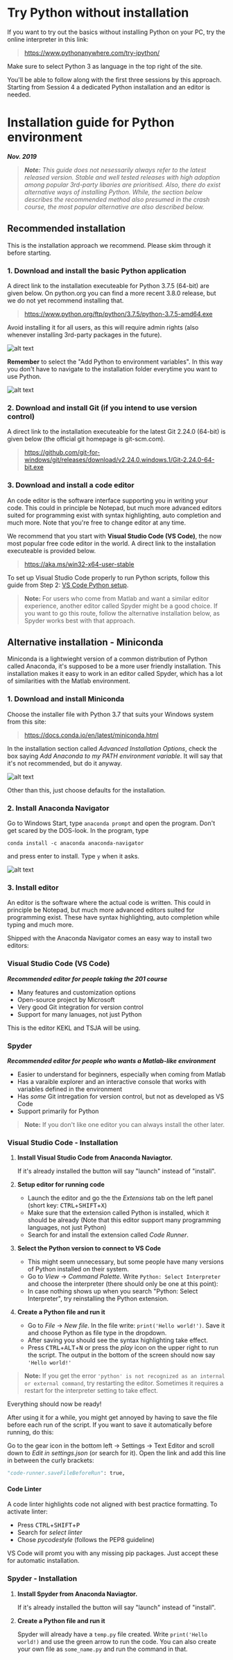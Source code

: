 # Try Python without installation

If you want to try out the basics without installing Python on your PC, try the online interpreter in this link:

> <a href="https://www.pythonanywhere.com/try-ipython/" target="_blank">https://www.pythonanywhere.com/try-ipython/</a>

Make sure to select Python 3 as language in the top right of the site.

You'll be able to follow along with the first three sessions by this approach. Starting from Session 4 a dedicated Python installation and an editor is needed.

# Installation guide for Python environment

***Nov. 2019***
> ***Note:***
>_This guide does not nesessarily always refer to the latest released version._
>_Stable and well tested releases with high adoption among popular 3rd-party libaries are prioritised._
>_Also, there do exist alternative ways of installing Python. While, the section below describes the recommended method also presumed in the crash course, the most popular alternative are also described below._

## Recommended installation

This is the installation approach we recommend. Please skim through it before starting.

### 1. Download and install the basic Python application

A direct link to the installation executeable for Python 3.7.5 (64-bit) are given below.
On python.org you can find a more recent 3.8.0 release, but we do not yet recommend installing that.

> <a href="https://www.python.org/ftp/python/3.7.5/python-3.7.5-amd64.exe" target="_blank">https://www.python.org/ftp/python/3.7.5/python-3.7.5-amd64.exe</a>

Avoid installing it for all users, as this will require admin rights (also whenever installing 3rd-party packages in the future).

![alt text](Python_all_users.png)

**Remember** to select the "Add Python to environment variables". In this way you don't have to navigate to the installation folder everytime you want to use Python.

![alt text](Python_path.png)

### 2. Download and install Git (if you intend to use version control)

A direct link to the installation executeable for the latest Git 2.24.0 (64-bit) is given below (the official git homepage is git-scm.com).

> <a href="https://github.com/git-for-windows/git/releases/download/v2.24.0.windows.1/Git-2.24.0-64-bit.exe" target="_blank">https://github.com/git-for-windows/git/releases/download/v2.24.0.windows.1/Git-2.24.0-64-bit.exe</a>

### 3. Download and install a code editor

An code editor is the software interface supporting you in writing your code. This could in principle be Notepad, but much more advanced editors suited for programming exist with syntax highlighting, auto completion and much more. Note that you're free to change editor at any time.

We recommend that you start with **Visual Studio Code (VS Code)**, the now most popular free code editor in the world. A direct link to the installation executeable is provided below.

> <a href="https://aka.ms/win32-x64-user-stable" target="_blank">https://aka.ms/win32-x64-user-stable</a>

To set up Visual Studio Code properly to run Python scripts, follow this guide from Step 2: [VS Code Python setup](#Visual-Studio-Code---Installation).

> **Note:** For users who come from Matlab and want a similar editor experience, another editor called Spyder might be a good choice. If you want to go this route, follow the alternative installation below, as Spyder works best with that approach.

## Alternative installation - Miniconda

Miniconda is a lightwieght version of a common distribution of Python called Anaconda, it's supposed to be a more user friendly installation. This installation makes it easy to work in an editor called Spyder, which has a lot of similarities with the Matlab environment.

### 1. Download and install Miniconda

Choose the installer file with Python 3.7 that suits your Windows system from this site:

> <a href="https://docs.conda.io/en/latest/miniconda.html" target="_blank">https://docs.conda.io/en/latest/miniconda.html</a>

In the installation section called *Advanced Installation Options*, check the box saying _Add Anaconda to my PATH environment variable_. It will say that it's not recommended, but do it anyway.

![alt text](Add_anaconda_to_path.png)

Other than this, just choose defaults for the installation.

### 2. Install Anaconda Navigator

Go to Windows Start, type `anaconda prompt` and open the program. Don't get scared by the DOS-look.
In the program, type

```
conda install -c anaconda anaconda-navigator
```

and press enter to install. Type `y` when it asks.

![alt text](Anaconda_prompt.png)

### 3. Install editor

An editor is the software where the actual code is written. This could in principle be Notepad, but much more advanced editors suited for programming exist. These have syntax highlighting, auto completion while typing and much more.

Shipped with the Anaconda Navigator comes an easy way to install two editors:

### Visual Studio Code (VS Code)

***Recommended editor for people taking the 201 course***

* Many features and customization options
* Open-source project by Microsoft
* Very good Git integration for version control
* Support for many lanuages, not just Python

This is the editor KEKL and TSJA will be using.

### Spyder

***Recommended editor for people who wants a Matlab-like environment***

* Easier to understand for beginners, especially when coming from Matlab
* Has a varaible explorer and an interactive console that works with variables defined in the environment
* Has *some* Git intregation for version control, but not as developed as VS Code
* Support primarily for Python

> **Note:** If you don't like one editor you can always install the other later.

### Visual Studio Code - Installation

1. **Install Visual Studio Code from Anaconda Naviagtor.**

    If it's already installed the button will say "launch" instead of "install".

2. **Setup editor for running code**
    * Launch the editor and go the the _Extensions_ tab on the left panel (short key: <kbd>CTRL</kbd>+<kbd>SHIFT</kbd>+<kbd>X</kbd>)
    * Make sure that the extension called Python is installed, which it should be already (Note that this editor support many programming languages, not just Python)
    * Search for and install the extension called _Code Runner_.

3. **Select the Python version to connect to VS Code**
    * This might seem unnecessary, but some people have many versions of Python installed on their system.
    * Go to _View_ -> _Command Palette_. Write `Python: Select Interpreter` and choose the interpreter (there should only be one at this point):
    * In case nothing shows up when you search "Python: Select Interpreter", try reinstalling the Python extension.

4. **Create a Python file and run it**
    * Go to _File_ -> _New file_. In the file write: `print('Hello world!')`. Save it and choose Python as file type in the dropdown.
    * After saving you should see the syntax highlighting take effect.
    * Press <kbd>CTRL</kbd>+<kbd>ALT</kbd>+<kbd>N</kbd> or press the _play_ icon on the upper right to run the script. The output in the bottom of the screen should now say `'Hello world!'`

> **Note:** If you get the error `'python' is not recognized as an internal or external command`, try restarting the editor. Sometimes it requires a restart for the interpreter setting to take effect.

Everything should now be ready!

After using it for a while, you might get annoyed by having to save the file before each run of the script. If you want to save it automatically before running, do this:

Go to the gear icon in the bottom left -> Settings -> Text Editor and scroll down to _Edit in settings.json_ (or search for it). Open the link and add this line in between the curly brackets:

```python
"code-runner.saveFileBeforeRun": true,
```

#### Code Linter

A code linter highlights code not aligned with best practice formatting.
To activate linter:

* Press <kbd>CTRL</kbd>+<kbd>SHIFT</kbd>+<kbd>P</kbd>
* Search for _select linter_
* Chose _pycodestyle_ (follows the PEP8 guideline)

VS Code will promt you with any missing pip packages. Just accept these for automatic installation.

### Spyder - Installation

1. **Install Spyder from Anaconda Naviagtor.**

    If it's already installed the button will say "launch" instead of "install".

2. **Create a Python file and run it**

     Spyder will already have a `temp.py` file created. Write `print('Hello world!)` and use the green arrow to run the code.
    You can also create your own file as `some_name.py` and run the command in that.
